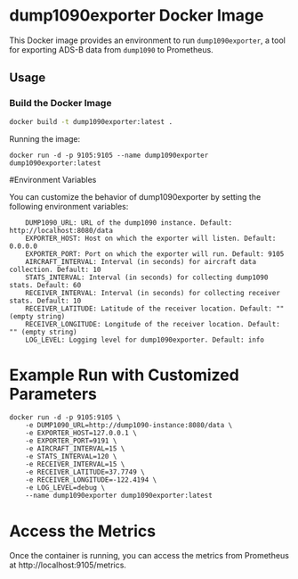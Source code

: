 # dump1090exporter Docker Image

This Docker image provides an environment to run `dump1090exporter`, a tool for exporting ADS-B data from `dump1090` to Prometheus.

## Usage

### Build the Docker Image

```bash
docker build -t dump1090exporter:latest .
```

Running the image:

```
docker run -d -p 9105:9105 --name dump1090exporter dump1090exporter:latest
```

#Environment Variables

You can customize the behavior of dump1090exporter by setting the following environment variables:
```
    DUMP1090_URL: URL of the dump1090 instance. Default: http://localhost:8080/data
    EXPORTER_HOST: Host on which the exporter will listen. Default: 0.0.0.0
    EXPORTER_PORT: Port on which the exporter will run. Default: 9105
    AIRCRAFT_INTERVAL: Interval (in seconds) for aircraft data collection. Default: 10
    STATS_INTERVAL: Interval (in seconds) for collecting dump1090 stats. Default: 60
    RECEIVER_INTERVAL: Interval (in seconds) for collecting receiver stats. Default: 10
    RECEIVER_LATITUDE: Latitude of the receiver location. Default: "" (empty string)
    RECEIVER_LONGITUDE: Longitude of the receiver location. Default: "" (empty string)
    LOG_LEVEL: Logging level for dump1090exporter. Default: info
```

# Example Run with Customized Parameters

```
docker run -d -p 9105:9105 \
    -e DUMP1090_URL=http://dump1090-instance:8080/data \
    -e EXPORTER_HOST=127.0.0.1 \
    -e EXPORTER_PORT=9191 \
    -e AIRCRAFT_INTERVAL=15 \
    -e STATS_INTERVAL=120 \
    -e RECEIVER_INTERVAL=15 \
    -e RECEIVER_LATITUDE=37.7749 \
    -e RECEIVER_LONGITUDE=-122.4194 \
    -e LOG_LEVEL=debug \
    --name dump1090exporter dump1090exporter:latest
```

# Access the Metrics

Once the container is running, you can access the metrics from Prometheus at http://localhost:9105/metrics.
